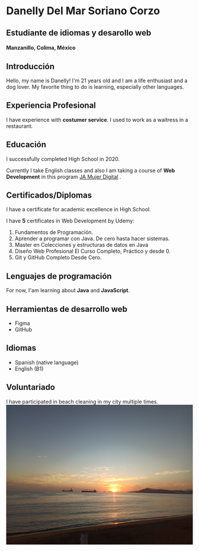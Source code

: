 # Danelly Del Mar Soriano Corzo
## Estudiante de idiomas y desarollo web
#### Manzanillo, Colima, México

## Introducción
Hello, my name is Danelly! I'm 21 years old and I am a life enthusiast and a dog lover. My favorite thing to do is learning, especially other languages. 

## Experiencia Profesional
I have experience with **costumer service**. I used to work as a waitress in a restaurant.

## Educación
I successfully completed High School in 2020.

Currently I take English classes and also I am taking a course of **Web Development** in this program [JA Mujer Digital](https://jamujerdigital.org/) .

## Certificados/Diplomas
I have a certificate for academic excellence in High School.

I have **5** certificates in Web Development by Udemy:
1. Fundamentos de Programación.
2. Aprender a programar con Java. De cero hasta hacer sistemas.
3. Master en Colecciones y estructuras de datos en Java
4. Diseño Web Profesional El Curso Completo, Práctico y desde 0.
5. Git y GitHub Completo Desde Cero.

## Lenguajes de programación
For now, I'am learning about **Java** and **JavaScript**.

## Herramientas de desarrollo web
* Figma
* GitHub

## Idiomas
* Spanish (native language)
* English (B1)

## Voluntariado
I have participated in beach cleaning in my city multiple times.
![landscape](playa.jpg)